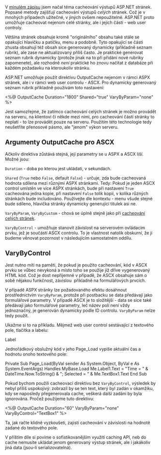 <!-- dcterms:identifier = aspnetcz#6 -->
<!-- dcterms:title = ASP.NET caching pro mírně pokročilé: Ukládání částí stránky -->
<!-- dcterms:abstract = V minulém zápisu jsem načal téma cacheování výstupů ASP.NET stránek. Popsané metody zajišťují cacheování výstupů celých stránek. Což je v mnohých případech užitečné, v jiných ovšem nepoužitelné. ASP.NET proto umožňuje cacheovat nejenom celé stránky, ale i jejich části - web user controly. -->
<!-- np9:categoryId = 1 -->
<!-- x4w:category = Tipy, triky -->
<!-- np9:authorId = 1 -->
<!-- np9:authorEmail = michal.valasek@altairis.cz -->
<!-- dcterms:creator = Michal Altair Valášek -->
<!-- dcterms:created = 2005-01-06T06:40:36.86+01:00 -->
<!-- dcterms:dateAccepted = 2005-01-06T06:40:36.86+01:00 -->

V [minulém zápisu](/entry/article-20050105.aspx) jsem načal téma cacheování výstupů ASP.NET stránek. Popsané metody zajišťují cacheování výstupů *celých* stránek. Což je v mnohých případech užitečné, v jiných ovšem nepoužitelné. ASP.NET proto umožňuje cacheovat nejenom celé stránky, ale i jejich části - web user controly.

Většina stránek obsahuje kromě "originálního" obsahu také stále se opakující hlavičku a patičku, menu a podobně. Tyto opakující se části zhusta obsahují též obsah sice generovaný dynamicky (příkladně seznam rubrik), ale zase ne aktualizovaný příliš často. Je praktické generovat seznam rubrik dynamicky (protože jinak na to při přidání nové rubriky zapomenete), ale rozhodně *není* praktické ho znovu načítat z databáze při každém požadavku na kteroukoliv stránku.

ASP.NET umožňuje použít direktivu OutputCache nejenom v rámci ASPX stránek, ale i v rámci web user controlu - ASCX. Pro dynamicky generovaný seznam rubrik příkladně používám toto nastavení:

<%@ OutputCache Duration="1800" Shared="true" VaryByParam="none" %>

Jest samozřejmé, že zatímco cacheování celých stránek je možno provádět na serveru, na klientovi či někde mezi nimi, pro cacheování částí stránky to neplatí - to lze provádět pouze na serveru. Použitím této technologie tedy neušetříte přenosové pásmo, ale "jenom" výkon serveru.

## Argumenty OutputCache pro ASCX

Ačkoliv direktiva zůstává stejná, její parametry se u ASPX a ASCX liší. Možné jsou:

`Duration` - doba po kterou jest ukládati, v sekundách.

`Shared` (`True` nebo `False`, default `False`) - určuje, zda bude cacheovaná hodnota sdílena mezi různými ASPX stránkami. Tedy: Pokud je jeden ASCX control umístěn ve více ASPX stránkách, bude při nastavení `True` cacheována jedna kopie, při nastavení `False` tolik kopií, v kolika různých stránkách bude includováno. Používejte dle kontextu - menu všude stejné bude sdíleno, hlavička stránky dynamicky generující titulek asi ne.

`VaryByParam`, `VaryByCustom` - chová se úplně stejně jako při [cacheování celých stránek](/entry/article-20050105.aspx).

`VaryByControl` - umožňuje stanovit závislost na serverovém ovládacím prvku, jež je součástí ASCX controlu. To je vlastnost natolik obskurní, že jí budeme věnovat pozornost v následujícím samostatném oddílu.

## VaryByControl

Jest nutno míti na paměti, že pokud je použito cacheování, kód v ASCX prvku se vůbec nevykoná a místo toho se použije již dříve vygenerovaný HTML kód. Což je dost nepříjemné v případě, že ASCX obsahuje sám o sobě nějakou funkčnost, závislou  příkladně na formulářových prvcích.

V případě ASPX stránky lze požadovaného efektu dosáhnout prostřednictvím `VaryByParam`, protože při postbacku se data předávají jako formulářové parametry. V případě ASCX je to složitější - data se sice také předávají jako formulářové parametry, leč název polí není vždy jednoznačný, je generován dynamicky podle ID controlu. `VaryByParam` nelze tedy použít.

Ukažme si to na příkladu. Mějmež web user control sestávající z textového pole, tlačítka a labelu:

<p> <asp:textbox id="TextBox1" runat="server"></asp:textbox> <asp:button id="Button1" runat="server" text="Button"></asp:button> </p> <p> <asp:label id="Label1" runat="server">Label</asp:label> </p> 

Jednořádkový obslužný kód v jeho Page_Load vypíše aktuální čas a hodnotu onoho textového pole:

Private Sub Page_Load(ByVal sender As System.Object, ByVal e As System.EventArgs) Handles MyBase.Load Me.Label1.Text = "Time = " & DateTime.Now.ToString() & "; Selected = " & Me.TextBox1.Text End Sub

Pokud bychom použili cacheovací direktivu bez `VaryByControl`, výsledek by nebyl příliš uspokojivý: zobrazil by se ten text, který byl zadán v okamžiku, kdy se naposledy přegenerovala cache, veškerá další zadání by byla ignorována. Pročež použijeme tuto direktivu:

<%@ OutputCache Duration="60" VaryByParam="none" VaryByControl="TextBox1" %>

Ta, jak račte klidně vyzkoušeti, zajistí cacheování v závislosti na hodnotě zadané do textového pole.

V příštím díle si povíme o sofistikovanějším využití caching API, neb do cache nemusíte ukládat jenom generovaný výstup stránek, ale i jakákoliv jiná data (jsou-li serializovatelná).
